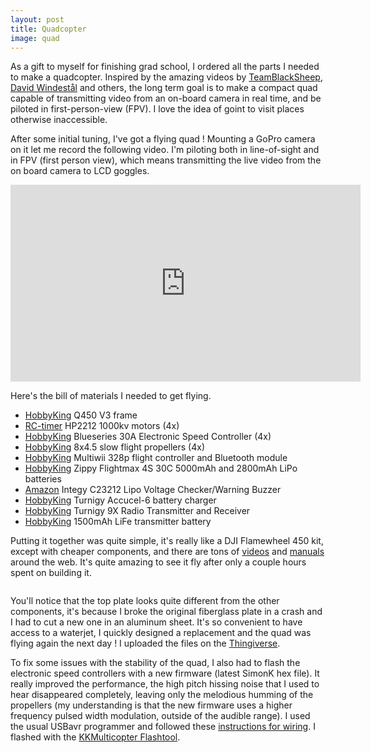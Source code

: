 ```yaml
---
layout: post
title: Quadcopter
image: quad
---
```

<div class="well">
	<p>
		As a gift to myself for finishing grad school, I ordered all the parts I needed to make a quadcopter. Inspired by the amazing videos by <a href="https://www.youtube.com/channel/UCAMZOHjmiInGYjOplGhU38g" target="_blank">TeamBlackSheep</a>, <a href="https://www.youtube.com/channel/UC16hCs7XeniFuoJq0hm_-EA" target="_blank">David Windestål</a> and others, the long term goal is to make a compact quad capable of transmitting video from an on-board camera in real time, and be piloted in first-person-view (FPV). I love the idea of goint to visit places otherwise inaccessible.
	</p>
</div>

<p>
	After some initial tuning, I've got a flying quad ! Mounting a GoPro camera on it let me record the following video. I'm piloting both in line-of-sight and in FPV (first person view), which means transmitting the live video from the on board camera to LCD goggles.
</p>

<div class="row">
	<div class="col-md-8 col-md-offset-2">
		<p>
			<div class ="video-container">
		    	<iframe src="https://www.youtube.com/embed/ZfX_iN158Fo" height="315" width="560" allowfullscreen="" frameborder="0"></iframe>
		    </div>
	    </p>
	</div>
</div>

<p>
	Here's the bill of materials I needed to get flying.
	<ul>
	  <li><a href="http://www.hobbyking.com/" target="_blank">HobbyKing</a> Q450 V3 frame</li>
	  <li><a href="http://rctimer.com/" target="_blank">RC-timer</a> HP2212 1000kv motors (4x)</li>
	  <li><a href="http://www.hobbyking.com/" target="_blank">HobbyKing</a> Blueseries 30A Electronic Speed Controller (4x)</li>
	  <li><a href="http://www.hobbyking.com/" target="_blank">HobbyKing</a> 8x4.5 slow flight propellers (4x)</li>
	  <li><a href="http://www.hobbyking.com/" target="_blank">HobbyKing</a> Multiwii 328p flight controller and Bluetooth module</li>
	  <li><a href="http://www.hobbyking.com/" target="_blank">HobbyKing</a> Zippy Flightmax 4S 30C 5000mAh and 2800mAh LiPo batteries</li>
	  <li><a href="http://www.amazon.com/" target="_blank">Amazon</a> Integy C23212 Lipo Voltage Checker/Warning Buzzer</li>
	  <li><a href="http://www.hobbyking.com/" target="_blank">HobbyKing</a> Turnigy Accucel-6 battery charger</li>
	  <li><a href="http://www.hobbyking.com/" target="_blank">HobbyKing</a> Turnigy 9X Radio Transmitter and Receiver</li>
	  <li><a href="http://www.hobbyking.com/" target="_blank">HobbyKing</a> 1500mAh LiFe transmitter battery</li>
	</ul>
</p>

<p>
	Putting it together was quite simple, it's really like a DJI Flamewheel 450 kit, except with cheaper components, and there are tons of <a href="https://www.youtube.com/watch?v=eSCvCAC7Q-c" target="_blank">videos</a> and <a href="http://download.dji-innovations.com/downloads/flamewheel/en/F450_User_Manual_v2.1_en.pdf" target="_blank">manuals</a> around the web. It's quite amazing to see it fly after only a couple hours spent on building it.
</p>

<div class="row">
	<div class="col-md-8 col-md-offset-2">
		<p>
			<img src="{{ site.url }}/assets/img/{{ page.image }}/main.jpg" class="img-responsive img-rounded" alt="">
		</p>
	</div>
</div>

<p>
	You'll notice that the top plate looks quite different from the other components, it's because I broke the original fiberglass plate in a crash and I had to cut a new one in an aluminum sheet. It's so convenient to have access to a waterjet, I quickly designed a replacement and the quad was flying again the next day ! I uploaded the files on the <a href="http://www.thingiverse.com/thing:333932" target="_blank">Thingiverse</a>.
</p>

<div class="row">
	<div class="col-md-8">
		<p>
			To fix some issues with the stability of the quad, I also had to flash the electronic speed controllers with a new firmware (latest SimonK hex file). It really improved the performance, the high pitch hissing noise that I used to hear disappeared completely, leaving only the melodious humming of the propellers (my understanding is that the new firmware uses a higher frequency pulsed width modulation, outside of the audible range). I used the usual USBavr programmer and followed these <a href="http://polakiumengineering.org/?p=1119" target="_blank">instructions for wiring</a>. I flashed with the <a href="http://lazyzero.de/en/modellbau/kkmulticopterflashtool" target="_blank">KKMulticopter Flashtool</a>.
		</p>
	</div>
	<div class="col-md-4">
		<p>
			<img src="{{ site.url }}/assets/img/{{ page.image }}/simonk.jpg" class="img-responsive img-rounded" alt="">
		</p>
	</div>
</div>